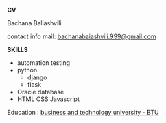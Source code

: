__CV__

Bachana Baliashvili

contact info mail: bachanabaiashvili.999@gmail.com

__SKILLS__

* automation testing
* python
  * django
  * flask
* Oracle database
* HTML CSS Javascript

Education : [business and technology university - BTU ](btu.edu.ge)
